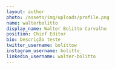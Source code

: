 ```yaml
---
layout: author
photo: /assets/img/uploads/profile.png
name: walterbolitto
display_name: Walter Bolitto Carvalho
position: Chief Editor
bio: Descrição teste
twitter_username: bolittow
instagram_username: bolitto_
linkedin_username: walter-bolitto
---
```

